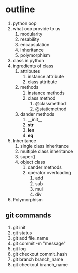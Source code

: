 # outline 

1. python oop 
2. what oop provide to us 
   1. modularity 
   2. resability 
   3. encapsulation
   4. Inheritance 
   5. polymorphism 
3. class in python
4. ingredients of class 
   1. attributes 
      1. instance attribute 
      2. class attribute 
   2. methods 
      1. instance methods 
      2. class method 
         1. @classmethod
         2. @staticmethod 
   3. dander methods 
      1.  _\_init\_\_
      2.  __str__
      3.  __len__
      4.  __eq__
5. Inheritance 
   1. single class inheritance 
   2. multiple class inheritance
   3. super() 
   4. object class 
      1. dander methods
      2. operator overloading 
         1. add
         2. sub
         3. mul
         4. div
6. Polymorphism 

## git commands 

1. git init 
2. git status
3. git add file_name
4. git commit -m "message"
5. git log
6. git checkout commit_hash
7. git branch branch_name 
8. git checkout branch_name
